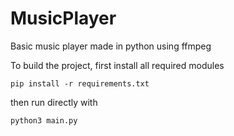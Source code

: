 # MusicPlayer
Basic music player made in python using ffmpeg

To build the project, first install all required modules

```pip install -r requirements.txt```

then run directly with

```python3 main.py```
